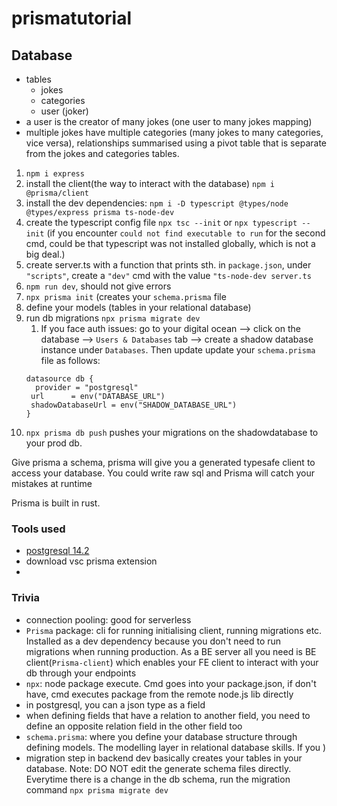 # prismatutorial

## Database
- tables
    - jokes
    - categories
    - user (joker)
- a user is the creator of many jokes (one user to many jokes mapping)
- multiple jokes have multiple categories (many jokes to many categories, vice versa), relationships summarised using a pivot table that is separate from the jokes and categories tables. 

1. `npm i express` 
2. install the client(the way to interact with the database) `npm i @prisma/client`
3. install the dev dependencies: `npm i -D typescript @types/node @types/express prisma ts-node-dev`
4. create the typescript config file `npx tsc --init` or `npx typescript --init` (if you encounter `could not find executable to run` for the second cmd, could be that typescript was not installed globally, which is not a big deal.)
5. create server.ts with a function that prints sth. in `package.json`, under `"scripts"`, create a `"dev"` cmd with the value `"ts-node-dev server.ts`
6. `npm run dev`, should not give errors
7. `npx prisma init` (creates your `schema.prisma` file
8. define your models (tables in your relational database)
9. run db migrations `npx prisma migrate dev`
   1. If you face auth issues: go to your digital ocean --> click on the database --> `Users & Databases` tab --> create a shadow database instance under `Databases`. Then update update your `schema.prisma` file as follows:
   ```
   datasource db {
     provider = "postgresql"
    url      = env("DATABASE_URL")
    shadowDatabaseUrl = env("SHADOW_DATABASE_URL")
   }
   ```
10. `npx prisma db push` pushes your migrations on the shadowdatabase to your prod db.

Give prisma a schema, prisma will give you a generated typesafe client to access your database. You could write raw sql and Prisma will catch your mistakes at runtime

Prisma is built in rust. 

### Tools used
- [postgresql 14.2]()
- download vsc prisma extension
- 
  

### Trivia
- connection pooling: good for serverless
- `Prisma` package: cli for running initialising client, running migrations etc. Installed as a dev dependency because you don't need to run migrations when running production. As a BE server all you need is BE client(`Prisma-client`) which enables your FE client to interact with your db through your endpoints 
- `npx`: node package execute. Cmd goes into your package.json, if don't have, cmd executes package from the remote node.js lib directly 
- in postgresql, you can a json type as a field 
- when defining fields that have a relation to another field, you need to define an opposite relation field in the other field too
- `schema.prisma`: where you define your database structure through defining models. The modelling layer in relational database skills. If you )
- migration step in backend dev basically creates your tables in your database. Note: DO NOT edit the generate schema files directly. Everytime there is a change in the db schema, run the migration command `npx prisma migrate dev`